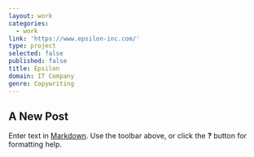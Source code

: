 ```yaml
---
layout: work
categories:
  - work
link: 'https://www.epsilon-inc.com/'
type: project
selected: false
published: false
title: Epsilon
domain: IT Company
genre: Copywriting
---
```

## A New Post

Enter text in [Markdown](http://daringfireball.net/projects/markdown/). Use the toolbar above, or click the **?** button for formatting help.
